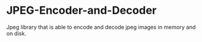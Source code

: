 # JPEG-Encoder-and-Decoder
Jpeg library that is able to encode and decode jpeg images in memory and on disk.
